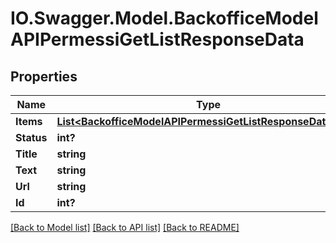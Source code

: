 # IO.Swagger.Model.BackofficeModelAPIPermessiGetListResponseData
## Properties

Name | Type | Description | Notes
------------ | ------------- | ------------- | -------------
**Items** | [**List&lt;BackofficeModelAPIPermessiGetListResponseDataItem&gt;**](BackofficeModelAPIPermessiGetListResponseDataItem.md) |  | [optional] 
**Status** | **int?** |  | [optional] 
**Title** | **string** |  | [optional] 
**Text** | **string** |  | [optional] 
**Url** | **string** |  | [optional] 
**Id** | **int?** |  | [optional] 

[[Back to Model list]](../README.md#documentation-for-models) [[Back to API list]](../README.md#documentation-for-api-endpoints) [[Back to README]](../README.md)

